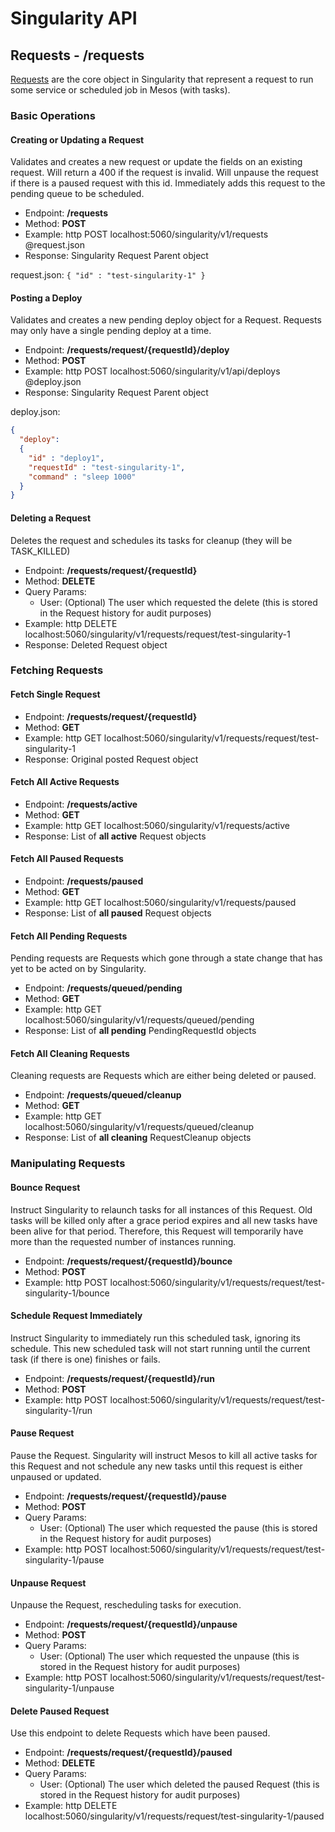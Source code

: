 # Singularity API

## Requests - /requests

[Requests](objects.md#singularity-request) are the core object in Singularity that represent a request to run some service or scheduled job in Mesos (with tasks).

### Basic Operations

#### Creating or Updating a Request

Validates and creates a new request or update the fields on an existing request. Will return a 400 if the request is invalid. Will unpause the request if there is a paused request with this id. Immediately adds this request to the pending queue to be scheduled.

- Endpoint: **/requests**
- Method: **POST**
- Example: http POST localhost:5060/singularity/v1/requests @request.json
- Response: Singularity Request Parent object

request.json: `{ "id" : "test-singularity-1" }`

#### Posting a Deploy

Validates and creates a new pending deploy object for a Request. Requests may only have a single pending deploy at a time.

- Endpoint: **/requests/request/{requestId}/deploy**
- Method: **POST**
- Example: http POST localhost:5060/singularity/v1/api/deploys @deploy.json
- Response: Singularity Request Parent object

deploy.json: 
```json
{
  "deploy":
  {
    "id" : "deploy1",
    "requestId" : "test-singularity-1",
    "command" : "sleep 1000"
  }
}
```

#### Deleting a Request

Deletes the request and schedules its tasks for cleanup (they will be TASK_KILLED)

- Endpoint: **/requests/request/{requestId}**
- Method: **DELETE**
- Query Params: 
  - User: (Optional) The user which requested the delete (this is stored in the Request history for audit purposes)
- Example: http DELETE localhost:5060/singularity/v1/requests/request/test-singularity-1
- Response: Deleted Request object

### Fetching Requests

#### Fetch Single Request

- Endpoint: **/requests/request/{requestId}**
- Method: **GET**
- Example: http GET localhost:5060/singularity/v1/requests/request/test-singularity-1
- Response: Original posted Request object

#### Fetch All Active Requests

- Endpoint: **/requests/active**
- Method: **GET**
- Example: http GET localhost:5060/singularity/v1/requests/active
- Response: List of **all active** Request objects

#### Fetch All Paused Requests

- Endpoint: **/requests/paused**
- Method: **GET**
- Example: http GET localhost:5060/singularity/v1/requests/paused
- Response: List of **all paused** Request objects

#### Fetch All Pending Requests

Pending requests are Requests which gone through a state change that has yet to be acted on by Singularity.

- Endpoint: **/requests/queued/pending**
- Method: **GET**
- Example: http GET localhost:5060/singularity/v1/requests/queued/pending
- Response: List of **all pending** PendingRequestId objects

#### Fetch All Cleaning Requests

Cleaning requests are Requests which are either being deleted or paused.

- Endpoint: **/requests/queued/cleanup**
- Method: **GET**
- Example: http GET localhost:5060/singularity/v1/requests/queued/cleanup
- Response: List of **all cleaning** RequestCleanup objects

### Manipulating Requests

#### Bounce Request

Instruct Singularity to relaunch tasks for all instances of this Request. Old tasks will be killed only after a grace period expires and all new tasks have been alive for that period. Therefore, this Request will temporarily have more than the requested number of instances running.

- Endpoint: **/requests/request/{requestId}/bounce**
- Method: **POST**
- Example: http POST localhost:5060/singularity/v1/requests/request/test-singularity-1/bounce

#### Schedule Request Immediately

Instruct Singularity to immediately run this scheduled task, ignoring its schedule. This new scheduled task will not start running until the current task (if there is one) finishes or fails.

- Endpoint: **/requests/request/{requestId}/run**
- Method: **POST**
- Example: http POST localhost:5060/singularity/v1/requests/request/test-singularity-1/run

#### Pause Request

Pause the Request. Singularity will instruct Mesos to kill all active tasks for this Request and not schedule any new tasks until this request is either unpaused or updated.

- Endpoint: **/requests/request/{requestId}/pause**
- Method: **POST**
- Query Params: 
  - User: (Optional) The user which requested the pause (this is stored in the Request history for audit purposes)
- Example: http POST localhost:5060/singularity/v1/requests/request/test-singularity-1/pause

#### Unpause Request

Unpause the Request, rescheduling tasks for execution.

- Endpoint: **/requests/request/{requestId}/unpause**
- Method: **POST**
- Query Params: 
  - User: (Optional) The user which requested the unpause (this is stored in the Request history for audit purposes)
- Example: http POST localhost:5060/singularity/v1/requests/request/test-singularity-1/unpause

#### Delete Paused Request

Use this endpoint to delete Requests which have been paused.

- Endpoint: **/requests/request/{requestId}/paused**
- Method: **DELETE**
- Query Params: 
  - User: (Optional) The user which deleted the paused Request (this is stored in the Request history for audit purposes)
- Example: http DELETE localhost:5060/singularity/v1/requests/request/test-singularity-1/paused
